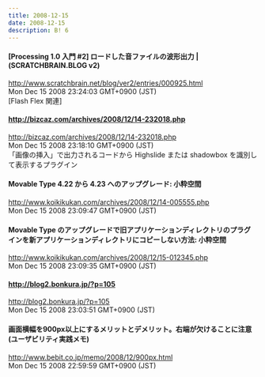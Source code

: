 ```yaml
---
title: 2008-12-15
date: 2008-12-15
description: B! 6
---
```


#### [Processing 1.0 入門 #2] ロードした音ファイルの波形出力 | (SCRATCHBRAIN.BLOG v2)
http://www.scratchbrain.net/blog/ver2/entries/000925.html<br>
Mon Dec 15 2008 23:24:03 GMT+0900 (JST)<br>
[Flash Flex 関連]


#### http://bizcaz.com/archives/2008/12/14-232018.php
http://bizcaz.com/archives/2008/12/14-232018.php<br>
Mon Dec 15 2008 23:18:10 GMT+0900 (JST)<br>
「画像の挿入」で出力されるコードから Highslide または shadowbox を識別して表示するプラグイン


#### Movable Type 4.22 から 4.23 へのアップグレード: 小粋空間
http://www.koikikukan.com/archives/2008/12/14-005555.php<br>
Mon Dec 15 2008 23:09:47 GMT+0900 (JST)<br>


#### Movable Type のアップグレードで旧アプリケーションディレクトリのプラグインを新アプリケーションディレクトリにコピーしない方法: 小粋空間
http://www.koikikukan.com/archives/2008/12/15-012345.php<br>
Mon Dec 15 2008 23:09:35 GMT+0900 (JST)<br>


#### http://blog2.bonkura.jp/?p=105
http://blog2.bonkura.jp/?p=105<br>
Mon Dec 15 2008 23:03:51 GMT+0900 (JST)<br>


#### 画面横幅を900px以上にするメリットとデメリット。右端が欠けることに注意 (ユーザビリティ実践メモ)
http://www.bebit.co.jp/memo/2008/12/900px.html<br>
Mon Dec 15 2008 22:59:59 GMT+0900 (JST)<br>


